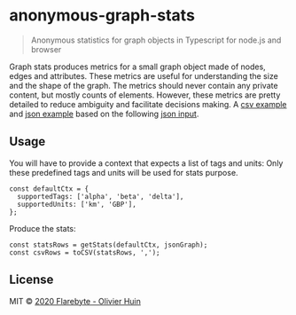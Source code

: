 # anonymous-graph-stats

> Anonymous statistics for graph objects in Typescript for node.js and browser

Graph stats produces metrics for a small graph object made of nodes, edges and attributes. These metrics are useful for understanding the size and the shape of the graph. The metrics should never contain any private content, but mostly counts of elements. However, these metrics are pretty detailed to reduce ambiguity and facilitate decisions making. A [csv example](test/fixture-graph-alpha-stats-expected.csv) and [json example](test/fixture-graph-alpha-stats-expected.json) based on the following [json input](test/fixture-graph-alpha.json).

## Usage

You will have to provide a context that expects a list of tags and units:
Only these predefined tags and units will be used for stats purpose. 

```
const defaultCtx = {
  supportedTags: ['alpha', 'beta', 'delta'],
  supportedUnits: ['km', 'GBP'],
};
```

Produce the stats:

```
const statsRows = getStats(defaultCtx, jsonGraph);
const csvRows = toCSV(statsRows, ',');
```

## License

MIT © [2020 Flarebyte - Olivier Huin]()
